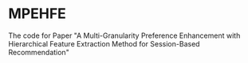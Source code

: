 # MPEHFE
The code for Paper "A Multi-Granularity Preference Enhancement with Hierarchical Feature Extraction Method for Session-Based Recommendation"
